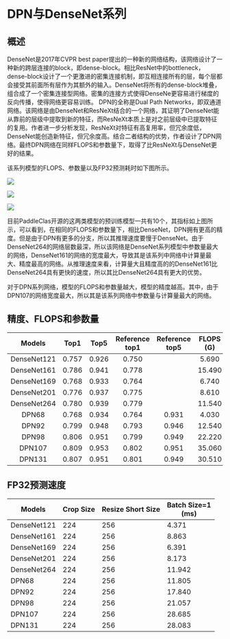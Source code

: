 # DPN与DenseNet系列

## 概述
DenseNet是2017年CVPR best paper提出的一种新的网络结构，该网络设计了一种新的跨层连接的block，即dense-block。相比ResNet中的bottleneck，dense-block设计了一个更激进的密集连接机制，即互相连接所有的层，每个层都会接受其前面所有层作为其额外的输入。DenseNet将所有的dense-block堆叠，组合成了一个密集连接型网络。密集的连接方式使得DenseNe更容易进行梯度的反向传播，使得网络更容易训练。
DPN的全称是Dual Path Networks，即双通道网络。该网络是由DenseNet和ResNeXt结合的一个网络，其证明了DenseNet能从靠前的层级中提取到新的特征，而ResNeXt本质上是对之前层级中已提取特征的复用。作者进一步分析发现，ResNeXt对特征有高复用率，但冗余度低，DenseNet能创造新特征，但冗余度高。结合二者结构的优势，作者设计了DPN网络。最终DPN网络在同样FLOPS和参数量下，取得了比ResNeXt与DenseNet更好的结果。

该系列模型的FLOPS、参数量以及FP32预测耗时如下图所示。

![](../../images/models/DPN.png.flops.png)

![](../../images/models/DPN.png.params.png)

![](../../images/models/DPN.png.fp32.png)

目前PaddleClas开源的这两类模型的预训练模型一共有10个，其指标如上图所示，可以看到，在相同的FLOPS和参数量下，相比DenseNet，DPN拥有更高的精度。但是由于DPN有更多的分支，所以其推理速度要慢于DenseNet。由于DenseNet264的网络层数最深，所以该网络是DenseNet系列模型中参数量最大的网络，DenseNet161的网络的宽度最大，导致其是该系列中网络中计算量最大、精度最高的网络。从推理速度来看，计算量大且精度高的的DenseNet161比DenseNet264具有更快的速度，所以其比DenseNet264具有更大的优势。

对于DPN系列网络，模型的FLOPS和参数量越大，模型的精度越高。其中，由于DPN107的网络宽度最大，所以其是该系列网络中参数量与计算量最大的网络。

## 精度、FLOPS和参数量

| Models      | Top1   | Top5   | Reference<br>top1 | Reference<br>top5 | FLOPS<br>(G) | Parameters<br>(M) |
|:--:|:--:|:--:|:--:|:--:|:--:|:--:|
| DenseNet121 | 0.757  | 0.926  | 0.750             |                   | 5.690        | 7.980             |
| DenseNet161 | 0.786  | 0.941  | 0.778             |                   | 15.490       | 28.680            |
| DenseNet169 | 0.768  | 0.933  | 0.764             |                   | 6.740        | 14.150            |
| DenseNet201 | 0.776  | 0.937  | 0.775             |                   | 8.610        | 20.010            |
| DenseNet264 | 0.780  | 0.939  | 0.779             |                   | 11.540       | 33.370            |
| DPN68       | 0.768  | 0.934  | 0.764             | 0.931             | 4.030        | 10.780            |
| DPN92       | 0.799  | 0.948  | 0.793             | 0.946             | 12.540       | 36.290            |
| DPN98       | 0.806  | 0.951  | 0.799             | 0.949             | 22.220       | 58.460            |
| DPN107      | 0.809  | 0.953  | 0.802             | 0.951             | 35.060       | 82.970            |
| DPN131      | 0.807  | 0.951  | 0.801             | 0.949             | 30.510       | 75.360            |




## FP32预测速度

| Models                               | Crop Size | Resize Short Size | Batch Size=1<br>(ms) |
|-------------|-----------|-------------------|--------------------------|
| DenseNet121 | 224       | 256               | 4.371                    |
| DenseNet161 | 224       | 256               | 8.863                    |
| DenseNet169 | 224       | 256               | 6.391                    |
| DenseNet201 | 224       | 256               | 8.173                    |
| DenseNet264 | 224       | 256               | 11.942                   |
| DPN68       | 224       | 256               | 11.805                   |
| DPN92       | 224       | 256               | 17.840                   |
| DPN98       | 224       | 256               | 21.057                   |
| DPN107      | 224       | 256               | 28.685                   |
| DPN131      | 224       | 256               | 28.083                   |

